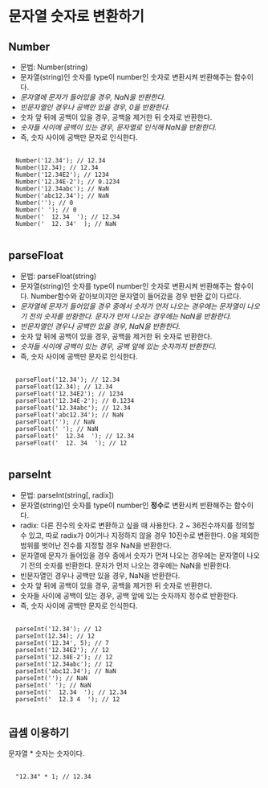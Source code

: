 # 문자열 숫자로 변환하기
## Number  
* 문법: Number(string)  
* 문자열(string)인 숫자를 type이 number인 숫자로 변환시켜 반환해주는 함수이다.
* *문자열에 문자가 들어있을 경우, NaN을 반환한다.*
* *빈문자열인 경우나 공백만 있을 경우, 0을 반환한다.*
* 숫자 앞 뒤에 공백이 있을 경우, 공백을 제거한 뒤 숫자로 반환한다.
* *숫자들 사이에 공백이 있는 경우, 문자열로 인식해 NaN을 반환한다.*
* 즉, 숫자 사이에 공백만 문자로 인식한다.
<pre>
  <code>
  Number('12.34'); // 12.34
  Number(12.34); // 12.34
  Number('12.34E2'); // 1234
  Number('12.34E-2'); // 0.1234
  Number('12.34abc'); // NaN
  Number('abc12.34'); // NaN
  Number(''); // 0
  Number(' '); // 0
  Number('  12.34  '); // 12.34
  Number('  12. 34'  ); // NaN
  </code>
</pre>

## parseFloat     
* 문법: parseFloat(string)  
* 문자열(string)인 숫자를 type이 number인 숫자로 변환시켜 반환해주는 함수이다. Number함수와 같아보이지만 문자열이 들어갔을 경우 반환 값이 다르다.
* *문자열에 문자가 들어있을 경우 중에서 숫자가 먼저 나오는 경우에는 문자열이 나오기 전의 숫자를 반환한다. 문자가 먼저 나오는 경우에는 NaN을 반환한다.*
* *빈문자열인 경우나 공백만 있을 경우, NaN을 반환한다.*
* 숫자 앞 뒤에 공백이 있을 경우, 공백을 제거한 뒤 숫자로 반환한다.
* *숫자들 사이에 공백이 있는 경우, 공백 앞에 있는 숫자까지 반환한다.*
* 즉, 숫자 사이에 공백만 문자로 인식한다.
<pre>
  <code>
  parseFloat('12.34'); // 12.34
  parseFloat(12.34); // 12.34
  parseFloat('12.34E2'); // 1234
  parseFloat('12.34E-2'); // 0.1234
  parseFloat('12.34abc'); // 12.34
  parseFloat('abc12.34'); // NaN
  parseFloat(''); // NaN
  parseFloat(' '); // NaN
  parseFloat('  12.34  '); // 12.34
  parseFloat('  12. 34  '); // 12
  </code>
</pre>

## parseInt    
* 문법: parseInt(string[, radix])  
* 문자열(string)인 숫자를 type이 number인 **정수**로 변환시켜 반환해주는 함수이다.  
* radix: 다른 진수의 숫자로 변환하고 싶을 때 사용한다. 2 ~ 36진수까지를 정의할 수 있고, 따로 radix가 0이거나 지정하지 않을 경우 10진수로 변환한다. 0을 제외한 범위를 벗어난 진수를 지정할 경우 NaN을 반환한다.
* 문자열에 문자가 들어있을 경우 중에서 숫자가 먼저 나오는 경우에는 문자열이 나오기 전의 숫자를 반환한다. 문자가 먼저 나오는 경우에는 NaN을 반환한다.
* 빈문자열인 경우나 공백만 있을 경우, NaN을 반환한다.
* 숫자 앞 뒤에 공백이 있을 경우, 공백을 제거한 뒤 숫자로 반환한다.
* 숫자들 사이에 공백이 있는 경우, 공백 앞에 있는 숫자까지 정수로 반환한다.
* 즉, 숫자 사이에 공백만 문자로 인식한다.
<pre>
  <code>
  parseInt('12.34'); // 12
  parseInt(12.34); // 12
  parseInt('12.34', 5); // 7
  parseInt('12.34E2'); // 12 
  parseInt('12.34E-2'); // 12
  parseInt('12.34abc'); // 12
  parseInt('abc12.34'); // NaN
  parseInt(''); // NaN
  parseInt(' '); // NaN
  parseInt('  12.34  '); // 12.34
  parseInt('  12.3 4  '); // 12
  </code>
</pre>

## 곱셈 이용하기
문자열 * 숫자는 숫자이다.
<pre>
  <code>
  "12.34" * 1; // 12.34
  </code>
</pre>
